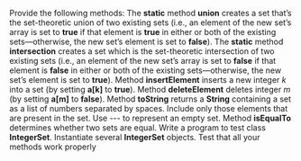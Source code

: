 Provide the following methods: The **static** method **union** creates a set that’s the set-theoretic
union of two existing sets (i.e., an element of the new set’s array is set to **true** if that element
is **true** in either or both of the existing sets—otherwise, the new set’s element is set to **false**). The
**static** method **intersection** creates a set which is the set-theoretic intersection of two existing sets
(i.e., an element of the new set’s array is set to **false** if that element is **false** in either or both of the
existing sets—otherwise, the new set’s element is set to **true**). Method **insertElement** inserts a new
integer _k_ into a set (by setting **a[k]** to **true**). Method **deleteElement** deletes integer _m_ (by setting
**a[m]** to **false**). Method **toString** returns a **String** containing a set as a list of numbers separated
by spaces. Include only those elements that are present in the set. Use --- to represent an empty set.
Method **isEqualTo** determines whether two sets are equal. Write a program to test class **IntegerSet**.
Instantiate several **IntegerSet** objects. Test that all your methods work properly